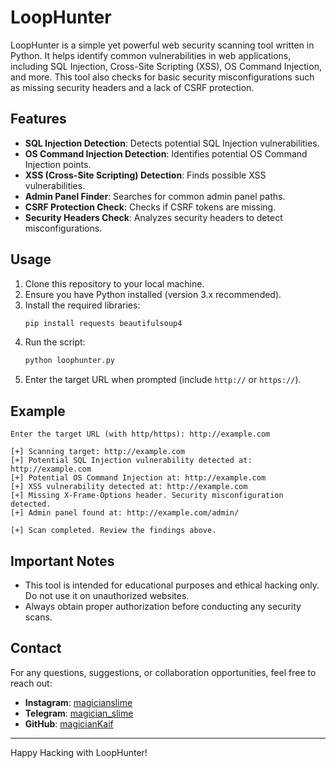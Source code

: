 # LoopHunter
LoopHunter is a simple yet powerful web security scanning tool written in Python. It helps identify common vulnerabilities in web applications, including SQL Injection, Cross-Site Scripting (XSS), OS Command Injection, and more. This tool also checks for basic security misconfigurations such as missing security headers and a lack of CSRF protection.

## Features

- **SQL Injection Detection**: Detects potential SQL Injection vulnerabilities.
- **OS Command Injection Detection**: Identifies potential OS Command Injection points.
- **XSS (Cross-Site Scripting) Detection**: Finds possible XSS vulnerabilities.
- **Admin Panel Finder**: Searches for common admin panel paths.
- **CSRF Protection Check**: Checks if CSRF tokens are missing.
- **Security Headers Check**: Analyzes security headers to detect misconfigurations.

## Usage

1. Clone this repository to your local machine.
2. Ensure you have Python installed (version 3.x recommended).
3. Install the required libraries:
   ```bash
   pip install requests beautifulsoup4
   ```
4. Run the script:
   ```bash
   python loophunter.py
   ```
5. Enter the target URL when prompted (include `http://` or `https://`).

## Example
```
Enter the target URL (with http/https): http://example.com

[+] Scanning target: http://example.com
[+] Potential SQL Injection vulnerability detected at: http://example.com
[+] Potential OS Command Injection at: http://example.com
[+] XSS vulnerability detected at: http://example.com
[+] Missing X-Frame-Options header. Security misconfiguration detected.
[+] Admin panel found at: http://example.com/admin/

[+] Scan completed. Review the findings above.
```

## Important Notes

- This tool is intended for educational purposes and ethical hacking only. Do not use it on unauthorized websites.
- Always obtain proper authorization before conducting any security scans.

## Contact

For any questions, suggestions, or collaboration opportunities, feel free to reach out:

- **Instagram**: [magicianslime](https://instagram.com/magicianslime)
- **Telegram**: [magician_slime](https://t.me/magician_slime)
- **GitHub**: [magicianKaif](https://github.com/magicianKaif)

---

Happy Hacking with LoopHunter!

